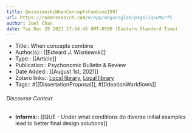 ```yaml
---
title: @wisniewskiWhenConceptsCombine1997
url: https://roamresearch.com/#/app/megacoglab/page/IqswMwrfS
author: Joel Chan
date: Tue Dec 28 2021 17:54:45 GMT-0500 (Eastern Standard Time)
---
```


- Title:: When concepts combine
- Author(s):: [[Edward J. Wisniewski]]
- Type:: [[Article]]
- Publication:: Psychonomic Bulletin & Review
- Date Added:: [[August 1st, 2021]]
- Zotero links:: [Local library](zotero://select/groups/2451508/items/55YQJN6P), [Local library](https://www.zotero.org/groups/2451508/items/55YQJN6P)
- Tags:: #[[DissertationProposal]], #[[IdeationWorkflows]]

###### Discourse Context

- **Informs::** [[QUE - Under what conditions do diverse initial examples lead to better final design solutions]]
